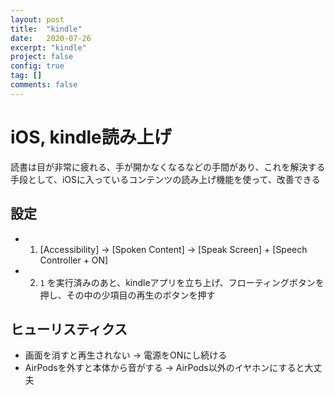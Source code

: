 ```yaml
---
layout: post
title:  "kindle"
date:   2020-07-26
excerpt: "kindle"
project: false
config: true
tag: []
comments: false
---
```


# iOS, kindle読み上げ 

読書は目が非常に疲れる、手が開かなくなるなどの手間があり、これを解決する手段として、iOSに入っているコンテンツの読み上げ機能を使って、改善できる


## 設定

 - 1. [Accessibility] -> [Spoken Content] -> [Speak Screen] + [Speech Controller + ON]

 - 2. `1` を実行済みのあと、kindleアプリを立ち上げ、フローティングボタンを押し、その中の少項目の再生のボタンを押す

## ヒューリスティクス
 - 画面を消すと再生されない -> 電源をONにし続ける
 - AirPodsを外すと本体から音がする -> AirPods以外のイヤホンにすると大丈夫

